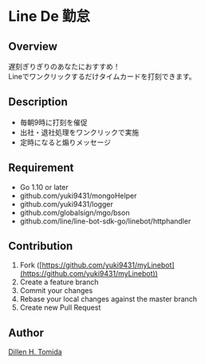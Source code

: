 Line De 勤怠
====

## Overview

遅刻ぎりぎりのあなたにおすすめ！  
Lineでワンクリックするだけタイムカードを打刻できます。 

## Description
- 毎朝9時に打刻を催促
- 出社・退社処理をワンクリックで実施
- 定時になると煽りメッセージ

## Requirement
- Go 1.10 or later
- github.com/yuki9431/mongoHelper
- github.com/yuki9431/logger
- github.com/globalsign/mgo/bson
- github.com/line/line-bot-sdk-go/linebot/httphandler

## Contribution
1. Fork ([https://github.com/yuki9431/myLinebot](https://github.com/yuki9431/myLinebot))
2. Create a feature branch
3. Commit your changes
4. Rebase your local changes against the master branch
5. Create new Pull Request


## Author
[Dillen H. Tomida](https://twitter.com/t0mihir0)
